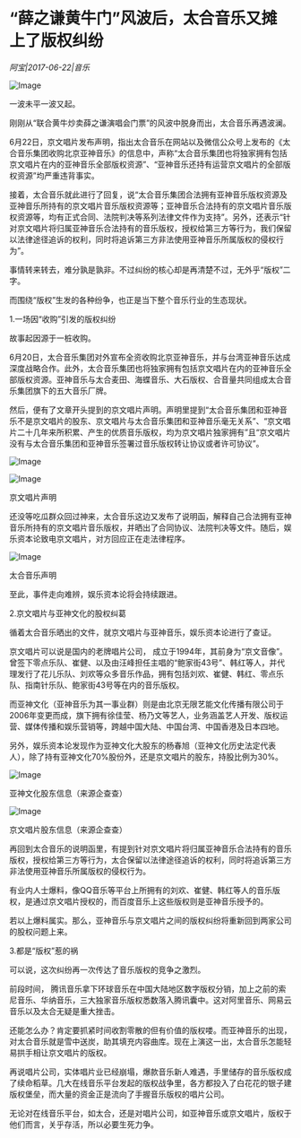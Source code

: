 # “薛之谦黄牛门”风波后，太合音乐又摊上了版权纠纷

*阿宝|2017-06-22|音乐*

![Image](http://static.ylzbl.com/uploads/ueditor/php/upload/image/20170626/1498451972618751.jpeg)

一波未平一波又起。

刚刚从“联合黄牛炒卖薛之谦演唱会门票”的风波中脱身而出，太合音乐再遇波澜。

6月22日，京文唱片发布声明，指出太合音乐在网站以及微信公众号上发布的《太合音乐集团收购北京亚神音乐》的信息中，声称“太合音乐集团也将独家拥有包括京文唱片在内的亚神音乐全部版权资源”、“亚神音乐还持有运营京文唱片的全部版权资源”均严重违背事实。

接着，太合音乐就此进行了回复，说“太合音乐集团合法拥有亚神音乐版权资源及亚神音乐所持有的京文唱片音乐版权资源等；亚神音乐合法持有的京文唱片音乐版权资源等，均有正式合同、法院判决等系列法律文件作为支持”。另外，还表示“针对京文唱片将归属亚神音乐合法持有的音乐版权，授权给第三方等行为，我们保留以法律途径追诉的权利，同时将追诉第三方非法使用亚神音乐所属版权的侵权行为”。

事情转来转去，难分孰是孰非。不过纠纷的核心却是再清楚不过，无外乎“版权”二字。

而围绕“版权”生发的各种纷争，也正是当下整个音乐行业的生态现状。

1.一场因“收购”引发的版权纠纷

故事起因源于一桩收购。

6月20日，太合音乐集团对外宣布全资收购北京亚神音乐，并与台湾亚神音乐达成深度战略合作。此外，太合音乐集团也将独家拥有包括京文唱片在内的亚神音乐全部版权资源。亚神音乐与太合麦田、海蝶音乐、大石版权、合音量共同组成太合音乐集团旗下的五大音乐厂牌。

然后，便有了文章开头提到的京文唱片声明。声明里提到“太合音乐集团和亚神音乐不是京文唱片的股东、京文唱片与太合音乐集团和亚神音乐毫无关系”、“京文唱片二十几年来所积累、产生的优质音乐版权，均为京文唱片独家拥有”且“京文唱片没有与太合音乐集团和亚神音乐签署过音乐版权转让协议或者许可协议”。

![Image](http://p3.pstatp.com/large/2a3d00016149e540c448)

![Image](http://p3.pstatp.com/large/2a3d0001614a34ac127f)

京文唱片声明

还没等吃瓜群众回过神来，太合音乐这边又发布了说明函，解释自己合法拥有亚神音乐所持有的京文唱片音乐版权，并晒出了合同协议、法院判决等文件。随后，娱乐资本论致电京文唱片，对方回应正在走法律程序。

![Image](http://p9.pstatp.com/large/2a39000011c6f5d8d47d)

太合音乐声明

至此，事件走向难辨，娱乐资本论将会持续跟进。

2.京文唱片与亚神文化的股权纠葛

循着太合音乐晒出的文件，就京文唱片与亚神音乐，娱乐资本论进行了查证。

京文唱片可以说是国内的老牌唱片公司， 成立于1994年，其前身为“京文音像”。曾签下零点乐队、崔健、以及由汪峰担任主唱的“鲍家街43号”、韩红等人，并代理发行了花儿乐队、刘欢等众多音乐作品，拥有包括刘欢、崔健、韩红、零点乐队、指南针乐队、鲍家街43号等在内的音乐版权。

而亚神文化（亚神音乐为其一事业群）则是由北京无限艺能文化传播有限公司于2006年变更而成，旗下拥有徐佳莹、杨乃文等艺人，业务涵盖艺人开发、版权运营、媒体传播和娱乐营销等，跨越中国大陆、中国台湾、中国香港及日本四地。

另外，娱乐资本论发现作为亚神文化大股东的杨春旭（亚神文化历史法定代表人），除了持有亚神文化70%股份外，还是京文唱片的股东，持股比例为30%。

![Image](http://p1.pstatp.com/large/2a3d0001614c5e099d50)

亚神文化股东信息（来源企查查）

![Image](http://p3.pstatp.com/large/2a370004e3e9ac91767b)

京文唱片股东信息（来源企查查）

再回到太合音乐的说明函里，有提到针对京文唱片将归属亚神音乐合法持有的音乐版权，授权给第三方等行为，太合保留以法律途径追诉的权利，同时将追诉第三方非法使用亚神音乐所属版权的侵权行为。

有业内人士爆料，像QQ音乐等平台上所拥有的刘欢、崔健、韩红等人的音乐版权，是通过京文唱片授权的，而百度音乐上这些版权则是亚神音乐授予的。

若以上爆料属实。那么，亚神音乐与京文唱片之间的版权纠纷将重新回到两家公司的股权问题上来。

3.都是“版权”惹的祸

可以说，这次纠纷再一次传达了音乐版权的竞争之激烈。

前段时间， 腾讯音乐拿下环球音乐在中国大陆地区数字版权分销，加上之前的索尼音乐、华纳音乐，三大独家音乐版权悉数落入腾讯囊中。这对阿里音乐、网易云音乐以及太合无疑是重大挫击。

还能怎么办？肯定要抓紧时间收割零散的但有价值的版权喽。而亚神音乐的出现，对太合音乐就是雪中送炭，助其填充内容曲库。现在上演这一出，太合音乐怎能轻易拱手相让京文唱片的版权。

再说唱片公司，实体唱片业已经崩塌，爆款音乐新人难遇，手里储存的音乐版权成了续命稻草。几大在线音乐平台发起的版权战争里，各方都投入了白花花的银子建版权堡垒，而大量的资金正是流向了手握音乐版权的唱片公司。

无论对在线音乐平台，如太合，还是对唱片公司，如亚神音乐或京文唱片，版权于他们而言，关乎存活，所以必要生死力争。

